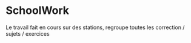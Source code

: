 # SchoolWork
Le travail fait en cours sur des stations, regroupe toutes les correction / sujets / exercices
